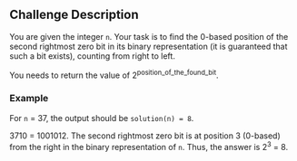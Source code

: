 ## Challenge Description

You are given the integer `n`. Your task is to find the 0-based position of the second rightmost zero bit in its binary representation (it is guaranteed that such a bit exists), counting from right to left.

You needs to return the value of 2<sup>position_of_the_found_bit</sup>.

### Example

For `n` = 37, the output should be `solution(n) = 8`.

3710 = 1001012. The second rightmost zero bit is at position 3 (0-based) from the right in the binary representation of `n`.
Thus, the answer is 2<sup>3</sup> = 8.